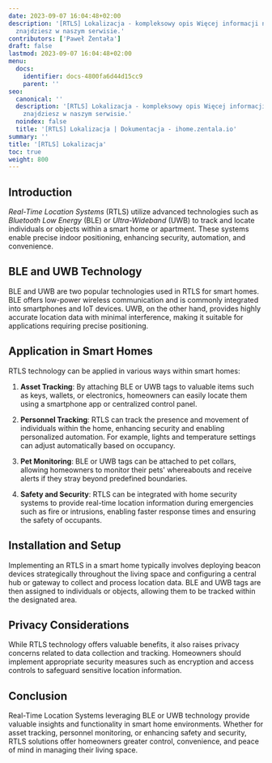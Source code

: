 ```yaml
---
date: 2023-09-07 16:04:48+02:00
description: '[RTLS] Lokalizacja - kompleksowy opis Więcej informacji na smart home
  znajdziesz w naszym serwisie.'
contributors: ['Paweł Żentała']
draft: false
lastmod: 2023-09-07 16:04:48+02:00
menu:
  docs:
    identifier: docs-4800fa6d44d15cc9
    parent: ''
seo:
  canonical: ''
  description: '[RTLS] Lokalizacja - kompleksowy opis Więcej informacji na smart home
    znajdziesz w naszym serwisie.'
  noindex: false
  title: '[RTLS] Lokalizacja | Dokumentacja - ihome.zentala.io'
summary: ''
title: '[RTLS] Lokalizacja'
toc: true
weight: 800
---
```



## Introduction

*Real-Time Location Systems* (RTLS) utilize advanced technologies such as *Bluetooth Low Energy* (BLE) or *Ultra-Wideband* (UWB) to track and locate individuals or objects within a smart home or apartment. These systems enable precise indoor positioning, enhancing security, automation, and convenience.

## BLE and UWB Technology

BLE and UWB are two popular technologies used in RTLS for smart homes. BLE offers low-power wireless communication and is commonly integrated into smartphones and IoT devices. UWB, on the other hand, provides highly accurate location data with minimal interference, making it suitable for applications requiring precise positioning.

## Application in Smart Homes

RTLS technology can be applied in various ways within smart homes:

1.  **Asset Tracking**: By attaching BLE or UWB tags to valuable items such as keys, wallets, or electronics, homeowners can easily locate them using a smartphone app or centralized control panel.

2.  **Personnel Tracking**: RTLS can track the presence and movement of individuals within the home, enhancing security and enabling personalized automation. For example, lights and temperature settings can adjust automatically based on occupancy.

3.  **Pet Monitoring**: BLE or UWB tags can be attached to pet collars, allowing homeowners to monitor their pets' whereabouts and receive alerts if they stray beyond predefined boundaries.

4.  **Safety and Security**: RTLS can be integrated with home security systems to provide real-time location information during emergencies such as fire or intrusions, enabling faster response times and ensuring the safety of occupants.


## Installation and Setup

Implementing an RTLS in a smart home typically involves deploying beacon devices strategically throughout the living space and configuring a central hub or gateway to collect and process location data. BLE and UWB tags are then assigned to individuals or objects, allowing them to be tracked within the designated area.

## Privacy Considerations

While RTLS technology offers valuable benefits, it also raises privacy concerns related to data collection and tracking. Homeowners should implement appropriate security measures such as encryption and access controls to safeguard sensitive location information.

## Conclusion

Real-Time Location Systems leveraging BLE or UWB technology provide valuable insights and functionality in smart home environments. Whether for asset tracking, personnel monitoring, or enhancing safety and security, RTLS solutions offer homeowners greater control, convenience, and peace of mind in managing their living space.
